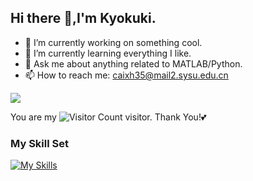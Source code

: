 ## Hi there 👋,I'm Kyokuki.

- 🔭 I’m currently working on something cool.
- 🌱 I’m currently learning everything I like.
- 💬 Ask me about anything related to MATLAB/Python.
- 📫 How to reach me: caixh35@mail2.sysu.edu.cn

![](https://github-readme-stats.vercel.app/api?username=Kyokuki&show_icons=true&theme=transparent)

You are my ![Visitor Count](https://profile-counter.glitch.me/Kyokuki/count.svg) visitor. Thank You!💕
### My Skill Set

[![My Skills](https://skillicons.dev/icons?i=py,cpp,matlab,django,docker,postgres,anaconda,vue)](https://skillicons.dev)


<!--
**Kyokuki/Kyokuki** is a ✨ _special_ ✨ repository because its `README.md` (this file) appears on your GitHub profile.

Here are some ideas to get you started:

- 🔭 I’m currently working on ...
- 🌱 I’m currently learning ...
- 👯 I’m looking to collaborate on ...
- 🤔 I’m looking for help with ...
- 💬 Ask me about ...
- 📫 How to reach me: ...
- 😄 Pronouns: ...
- ⚡ Fun fact: ...
-->
